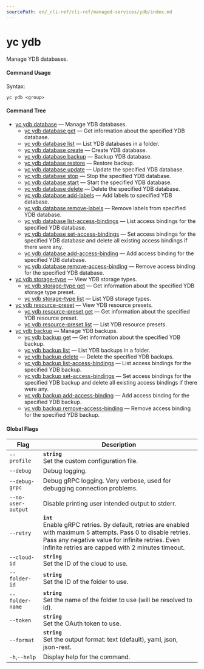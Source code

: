```yaml
---
sourcePath: en/_cli-ref/cli-ref/managed-services/ydb/index.md
---
```

# yc ydb

Manage YDB databases.

#### Command Usage

Syntax: 

`yc ydb <group>`

#### Command Tree

- [yc ydb database](database/index.md) — Manage YDB databases.
	- [yc ydb database get](database/get.md) — Get information about the specified YDB database.
	- [yc ydb database list](database/list.md) — List YDB databases in a folder.
	- [yc ydb database create](database/create.md) — Create YDB database.
	- [yc ydb database backup](database/backup.md) — Backup YDB database.
	- [yc ydb database restore](database/restore.md) — Restore backup.
	- [yc ydb database update](database/update.md) — Update the specified YDB database.
	- [yc ydb database stop](database/stop.md) — Stop the specified YDB database.
	- [yc ydb database start](database/start.md) — Start the specified YDB database.
	- [yc ydb database delete](database/delete.md) — Delete the specified YDB database.
	- [yc ydb database add-labels](database/add-labels.md) — Add labels to specified YDB database.
	- [yc ydb database remove-labels](database/remove-labels.md) — Remove labels from specified YDB database.
	- [yc ydb database list-access-bindings](database/list-access-bindings.md) — List access bindings for the specified YDB database.
	- [yc ydb database set-access-bindings](database/set-access-bindings.md) — Set access bindings for the specified YDB database and delete all existing access bindings if there were any.
	- [yc ydb database add-access-binding](database/add-access-binding.md) — Add access binding for the specified YDB database.
	- [yc ydb database remove-access-binding](database/remove-access-binding.md) — Remove access binding for the specified YDB database.
- [yc ydb storage-type](storage-type/index.md) — View YDB storage types.
	- [yc ydb storage-type get](storage-type/get.md) — Get information about the specified YDB storage type preset.
	- [yc ydb storage-type list](storage-type/list.md) — List YDB storage types.
- [yc ydb resource-preset](resource-preset/index.md) — View YDB resource presets.
	- [yc ydb resource-preset get](resource-preset/get.md) — Get information about the specified YDB resource preset.
	- [yc ydb resource-preset list](resource-preset/list.md) — List YDB resource presets.
- [yc ydb backup](backup/index.md) — Manage YDB backups.
	- [yc ydb backup get](backup/get.md) — Get information about the specified YDB backup.
	- [yc ydb backup list](backup/list.md) — List YDB backups in a folder.
	- [yc ydb backup delete](backup/delete.md) — Delete the specified YDB backups.
	- [yc ydb backup list-access-bindings](backup/list-access-bindings.md) — List access bindings for the specified YDB backup.
	- [yc ydb backup set-access-bindings](backup/set-access-bindings.md) — Set access bindings for the specified YDB backup and delete all existing access bindings if there were any.
	- [yc ydb backup add-access-binding](backup/add-access-binding.md) — Add access binding for the specified YDB backup.
	- [yc ydb backup remove-access-binding](backup/remove-access-binding.md) — Remove access binding for the specified YDB backup.

#### Global Flags

| Flag | Description |
|----|----|
|`--profile`|<b>`string`</b><br/>Set the custom configuration file.|
|`--debug`|Debug logging.|
|`--debug-grpc`|Debug gRPC logging. Very verbose, used for debugging connection problems.|
|`--no-user-output`|Disable printing user intended output to stderr.|
|`--retry`|<b>`int`</b><br/>Enable gRPC retries. By default, retries are enabled with maximum 5 attempts. Pass 0 to disable retries. Pass any negative value for infinite retries. Even infinite retries are capped with 2 minutes timeout.|
|`--cloud-id`|<b>`string`</b><br/>Set the ID of the cloud to use.|
|`--folder-id`|<b>`string`</b><br/>Set the ID of the folder to use.|
|`--folder-name`|<b>`string`</b><br/>Set the name of the folder to use (will be resolved to id).|
|`--token`|<b>`string`</b><br/>Set the OAuth token to use.|
|`--format`|<b>`string`</b><br/>Set the output format: text (default), yaml, json, json-rest.|
|`-h`,`--help`|Display help for the command.|
